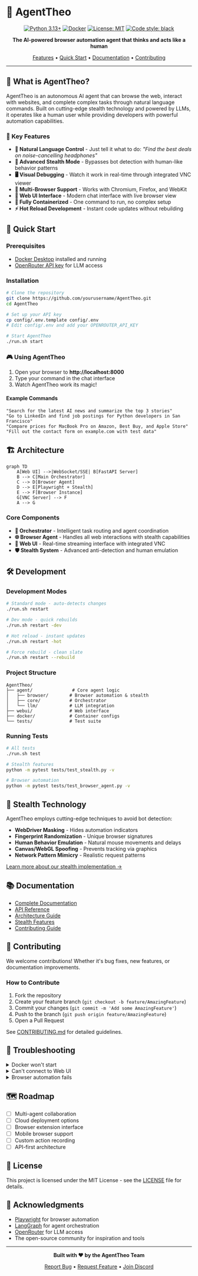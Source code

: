 # 🤖 AgentTheo

<div align="center">

[![Python 3.13+](https://img.shields.io/badge/python-3.13+-blue.svg)](https://www.python.org/downloads/)
[![Docker](https://img.shields.io/badge/docker-required-blue.svg)](https://www.docker.com/)
[![License: MIT](https://img.shields.io/badge/License-MIT-yellow.svg)](https://opensource.org/licenses/MIT)
[![Code style: black](https://img.shields.io/badge/code%20style-black-000000.svg)](https://github.com/psf/black)

**The AI-powered browser automation agent that thinks and acts like a human**

[Features](#features) • [Quick Start](#quick-start) • [Documentation](#documentation) • [Contributing](#contributing)

</div>

---

## 🎯 What is AgentTheo?

AgentTheo is an autonomous AI agent that can browse the web, interact with websites, and complete complex tasks through natural language commands. Built on cutting-edge stealth technology and powered by LLMs, it operates like a human user while providing developers with powerful automation capabilities.

### 🌟 Key Features

- **🧠 Natural Language Control** - Just tell it what to do: *"Find the best deals on noise-cancelling headphones"*
- **👻 Advanced Stealth Mode** - Bypasses bot detection with human-like behavior patterns
- **🖥️ Visual Debugging** - Watch it work in real-time through integrated VNC viewer
- **🔄 Multi-Browser Support** - Works with Chromium, Firefox, and WebKit
- **🚀 Web UI Interface** - Modern chat interface with live browser view
- **🐳 Fully Containerized** - One command to run, no complex setup
- **⚡ Hot Reload Development** - Instant code updates without rebuilding

## 🚀 Quick Start

### Prerequisites

- [Docker Desktop](https://www.docker.com/products/docker-desktop/) installed and running
- [OpenRouter API key](https://openrouter.ai) for LLM access

### Installation

```bash
# Clone the repository
git clone https://github.com/yourusername/AgentTheo.git
cd AgentTheo

# Set up your API key
cp config/.env.template config/.env
# Edit config/.env and add your OPENROUTER_API_KEY

# Start AgentTheo
./run.sh start
```

### 🎮 Using AgentTheo

1. Open your browser to **http://localhost:8000**
2. Type your command in the chat interface
3. Watch AgentTheo work its magic!

#### Example Commands

```
"Search for the latest AI news and summarize the top 3 stories"
"Go to LinkedIn and find job postings for Python developers in San Francisco"
"Compare prices for MacBook Pro on Amazon, Best Buy, and Apple Store"
"Fill out the contact form on example.com with test data"
```

## 🏗️ Architecture

```mermaid
graph TD
    A[Web UI] -->|WebSocket/SSE| B[FastAPI Server]
    B --> C[Main Orchestrator]
    C --> D[Browser Agent]
    D --> E[Playwright + Stealth]
    E --> F[Browser Instance]
    G[VNC Server] --> F
    A --> G
```

### Core Components

- **🎯 Orchestrator** - Intelligent task routing and agent coordination
- **🌐 Browser Agent** - Handles all web interactions with stealth capabilities
- **💬 Web UI** - Real-time streaming interface with integrated VNC
- **🛡️ Stealth System** - Advanced anti-detection and human emulation

## 🛠️ Development

### Development Modes

```bash
# Standard mode - auto-detects changes
./run.sh restart

# Dev mode - quick rebuilds
./run.sh restart -dev

# Hot reload - instant updates
./run.sh restart -hot

# Force rebuild - clean slate
./run.sh restart --rebuild
```

### Project Structure

```
AgentTheo/
├── agent/               # Core agent logic
│   ├── browser/        # Browser automation & stealth
│   ├── core/           # Orchestrator
│   └── llm/            # LLM integration
├── webui/              # Web interface
├── docker/             # Container configs
└── tests/              # Test suite
```

### Running Tests

```bash
# All tests
./run.sh test

# Stealth features
python -m pytest tests/test_stealth.py -v

# Browser automation
python -m pytest tests/test_browser_agent.py -v
```

## 🥷 Stealth Technology

AgentTheo employs cutting-edge techniques to avoid bot detection:

- **WebDriver Masking** - Hides automation indicators
- **Fingerprint Randomization** - Unique browser signatures
- **Human Behavior Emulation** - Natural mouse movements and delays
- **Canvas/WebGL Spoofing** - Prevents tracking via graphics
- **Network Pattern Mimicry** - Realistic request patterns

[Learn more about our stealth implementation →](docs/STEALTH_IMPLEMENTATION.md)

## 📚 Documentation

- [Complete Documentation](docs/)
- [API Reference](docs/API.md)
- [Architecture Guide](docs/ARCHITECTURE.md)
- [Stealth Features](docs/STEALTH_IMPLEMENTATION.md)
- [Contributing Guide](CONTRIBUTING.md)

## 🤝 Contributing

We welcome contributions! Whether it's bug fixes, new features, or documentation improvements.

### How to Contribute

1. Fork the repository
2. Create your feature branch (`git checkout -b feature/AmazingFeature`)
3. Commit your changes (`git commit -m 'Add some AmazingFeature'`)
4. Push to the branch (`git push origin feature/AmazingFeature`)
5. Open a Pull Request

See [CONTRIBUTING.md](CONTRIBUTING.md) for detailed guidelines.

## 🐛 Troubleshooting

<details>
<summary>Docker won't start</summary>

```bash
# Ensure Docker Desktop is running
# Check system requirements
# Try: docker system prune -a
```
</details>

<details>
<summary>Can't connect to Web UI</summary>

```bash
# Check if port 8000 is available
lsof -i :8000

# Restart with clean build
./run.sh restart --rebuild
```
</details>

<details>
<summary>Browser automation fails</summary>

```bash
# Check logs
docker logs agenttheo

# Verify API key
cat config/.env | grep OPENROUTER_API_KEY

# Test with simpler task
```
</details>

## 🗺️ Roadmap

- [ ] Multi-agent collaboration
- [ ] Cloud deployment options
- [ ] Browser extension interface
- [ ] Mobile browser support
- [ ] Custom action recording
- [ ] API-first architecture

## 📄 License

This project is licensed under the MIT License - see the [LICENSE](LICENSE) file for details.

## 🙏 Acknowledgments

- [Playwright](https://playwright.dev/) for browser automation
- [LangGraph](https://python.langchain.com/docs/langgraph) for agent orchestration
- [OpenRouter](https://openrouter.ai/) for LLM access
- The open-source community for inspiration and tools

---

<div align="center">

**Built with ❤️ by the AgentTheo Team**

[Report Bug](https://github.com/yourusername/AgentTheo/issues) • [Request Feature](https://github.com/yourusername/AgentTheo/issues) • [Join Discord](https://discord.gg/agenttheo)

</div>